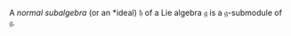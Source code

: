 A *normal subalgebra* (or an *ideal) $\mathfrak{h}$ of a Lie algebra $\mathfrak{g}$ is a $\mathfrak{g}$-submodule of $\mathfrak{g}$.
